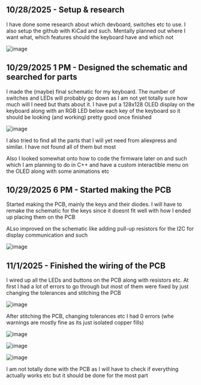 <!--
  ===================    !!READ THIS NOTICE!!   ====================
  DO NOT edit this file manually. Your changes WILL BE OVERWRITTEN!
  This journal is auto generated and updated by Hack Club Blueprint.
  To edit this file, please edit your journal entries on Blueprint.
  ==================================================================
-->

## 10/28/2025 - Setup & research  

I have done some research about which devboard, switches etc to use. I also setup the github with KiCad and such. Mentally planned out where I want what, which features should the keyboard have and which not

![image](https://blueprint.hackclub.com/user-attachments/blobs/proxy/eyJfcmFpbHMiOnsiZGF0YSI6NjI3MCwicHVyIjoiYmxvYl9pZCJ9fQ==--bdb3aee93f9064a0cd0b4929f170cffa82a11eae/image.png)
  

## 10/29/2025 1 PM - Designed the schematic and searched for parts  

I made the (maybe) final schematic for my keyboard. The number of switches and LEDs will probably go down as I am not yet totally sure how much will I need but thats about it. I have put a 128x128 OLED display on the keyboard along with an RGB LED below each key of the keyboard so it should be looking (and working) pretty good once finished

![image](https://blueprint.hackclub.com/user-attachments/blobs/proxy/eyJfcmFpbHMiOnsiZGF0YSI6NjQ5MSwicHVyIjoiYmxvYl9pZCJ9fQ==--3809bc769104a4e0c5fa86063304b50ea4538b71/image.png)

I also tried to find all the parts that I will yet need from aliexpress and similar. I have not found all of them but most

Also I looked somewhat onto how to code the firmware later on and such which I am planning to do in C++ and have a custom interactible menu on the OLED along with some animations etc
  

## 10/29/2025 6 PM - Started making the PCB  

Started making the PCB, mainly the keys and their diodes. I will have to remake the schematic for the keys since it doesnt fit well with how I ended up placing them on the PCB

ALso improved on the schematic like adding pull-up resistors for the I2C for display communication and such

![image](https://blueprint.hackclub.com/user-attachments/blobs/proxy/eyJfcmFpbHMiOnsiZGF0YSI6NjUwNywicHVyIjoiYmxvYl9pZCJ9fQ==--873febe3ec2621b7a91c1d097707787df6fe13f4/image.png)
  

## 11/1/2025 - Finished the wiring of the PCB  

I wired up all the LEDs and buttons on the PCB along with resistors etc. At first I had a lot of errors to go through but most of them were fixed by just changing the tolerances and stitching the PCB

![image](https://blueprint.hackclub.com/user-attachments/blobs/proxy/eyJfcmFpbHMiOnsiZGF0YSI6NzIzNywicHVyIjoiYmxvYl9pZCJ9fQ==--f1caed01e77266c50c18087cd18a594c6f468e0d/image.png)

After stitching the PCB, changing tolerances etc I had 0 errors (whe warnings are mostly fine as its just isolated copper fills)

![image](https://blueprint.hackclub.com/user-attachments/blobs/proxy/eyJfcmFpbHMiOnsiZGF0YSI6NzIzOCwicHVyIjoiYmxvYl9pZCJ9fQ==--9e9e6932a28793a1183b26e78c0f3808d80c3017/image.png)


![image](https://blueprint.hackclub.com/user-attachments/blobs/proxy/eyJfcmFpbHMiOnsiZGF0YSI6NzIzNSwicHVyIjoiYmxvYl9pZCJ9fQ==--b4f0f6dfa6222768da702270c583804346831968/image.png)

![image](https://blueprint.hackclub.com/user-attachments/blobs/proxy/eyJfcmFpbHMiOnsiZGF0YSI6NzIzNiwicHVyIjoiYmxvYl9pZCJ9fQ==--c11c2c79c186cc684d2c3abcc2429131820d1297/image.png)

I am not totally done with the PCB as I will have to check if everything actually works etc but it should be done for the most part  

